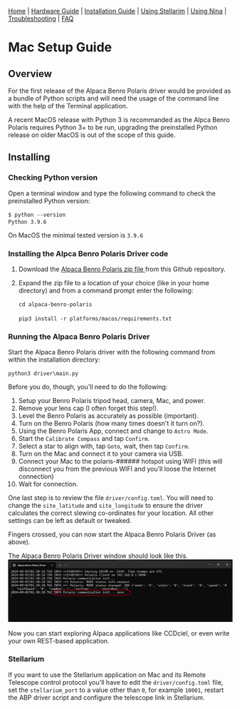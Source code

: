 [Home](../README.md) | [Hardware Guide](./hardware.md) | [Installation Guide](./installation.md) | [Using Stellarim](./stellarium.md) | [Using Nina](./nina.md) | [Troubleshooting](./troubleshooting.md) | [FAQ](./faq.md)

# Mac Setup Guide

## Overview
For the first release of the Alpaca Benro Polaris driver would be provided as a bundle of Python scripts and will need the usage of the command line with the help of the Terminal application.

A recent MacOS release with Python 3 is recommanded as the Alpca Benro Polaris requires Python 3+ to be run, upgrading the preinstalled Python release on older MacOS is out of the scope of this guide.

## Installing

### Checking Python version
Open a terminal window and type the following command to check the preinstalled Python version:

```
$ python --version
Python 3.9.6
```

On MacOS the minimal tested version is `3.9.6` 

### Installing the Alpca Benro Polaris Driver code
1. Download the [Alpaca Benro Polaris zip file ](https://github.com/ogecko/alpaca-benro-polaris/archive/refs/heads/main.zip) from this Github repository.

2. Expand the zip file to a location of your choice (like in your home directory) and from a command prompt enter the following:

	```
    cd alpaca-benro-polaris
    
    pip3 install -r platforms/macos/requirements.txt
	```

### Running the Alpaca Benro Polaris Driver
Start the Alpaca Benro Polaris driver with the following command from within the installation directory:

```
python3 driver\main.py
```

Before you do, though, you'll need to do the following:

1. Setup your Benro Polaris tripod head, camera, Mac, and power.
2. Remove your lens cap (I often forget this step!).
3. Level the Benro Polaris as accurately as possible (important). 
4. Turn on the Benro Polaris (how many times doesn't it turn on?).
5. Using the Benro Polaris App, connect and change to `Astro Mode`.
6. Start the `Calibrate Compass` and tap `Confirm`.
7. Select a star to align with, tap `Goto`, wait, then tap `Confirm`. 
8. Turn on the Mac and connect it to your camera via USB.
9. Connect your Mac to the polaris-###### hotspot using WIFI (this will disconnect you from the previous WIFI and you'll loose the Internet connection)
11. Wait for connection.

One last step is to review the file  `driver/config.toml`. You will need to change the `site_latitude` and `site_longitude` to ensure the driver calculates the correct slewing co-ordinates for your location. All other settings can be left as default or tweaked. 

Fingers crossed, you can now start the Alpaca Benro Polaris Driver (as above).

The Alpaca Benro Polaris Driver window should look like this.
![Winidows Shortcut](images/abp-startup.png)

Now you can start exploring Alpaca applications like CCDciel, or even write your own REST-based application.

### Stellarium
If you want to use the Stellarium application on Mac and its Remote Telescope control protocol you'll have to edit the  `driver/config.toml` file, set the `stellarium_port` to a value other than `0`, for example `10001`, restart the ABP driver script and configure the telescope link in Stellarium.
